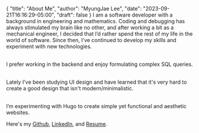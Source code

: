 {
   "title": "About Me",
   "author": "MyungJae Lee",
   "date": "2023-09-21T16:16:29-05:00",
   "draft": false
}
I am a software developer with a background in engineering and mathematics. Coding and debugging has always stimulated my brain like no other, and after working a bit as a mechanical engineer, I decided that I’d rather spend the rest of my life in the world of software. Since then, I’ve continued to develop my skills and experiment with new technologies.  
&nbsp;

I prefer working in the backend and enjoy formulating complex SQL queries.  
&nbsp;

Lately I've been studying UI design and have learned that it's very hard to create a good design that isn't modern/minimalistic.  
&nbsp;

I’m experimenting with Hugo to create simple yet functional and aesthetic websites.

Here's my [Github](https://github.com/mmjlee), [LinkedIn](https://linkedin.com/in/matthewmjlee), and [Resume](https://mjlee.dev/resume.pdf).